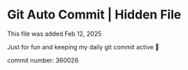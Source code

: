 # Git Auto Commit | Hidden File

This file was added Feb 12, 2025

Just for fun and keeping my daily git commit active 🤪

commit number: 360026
